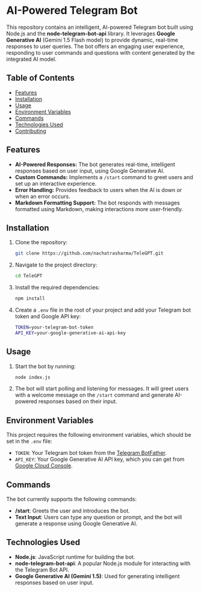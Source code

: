 # AI-Powered Telegram Bot

This repository contains an intelligent, AI-powered Telegram bot built using Node.js and the **node-telegram-bot-api** library. It leverages **Google Generative AI** (Gemini 1.5 Flash model) to provide dynamic, real-time responses to user queries. The bot offers an engaging user experience, responding to user commands and questions with content generated by the integrated AI model.

## Table of Contents

- [Features](#features)
- [Installation](#installation)
- [Usage](#usage)
- [Environment Variables](#environment-variables)
- [Commands](#commands)
- [Technologies Used](#technologies-used)
- [Contributing](#contributing)

## Features

- **AI-Powered Responses:** The bot generates real-time, intelligent responses based on user input, using Google Generative AI.
- **Custom Commands:** Implements a `/start` command to greet users and set up an interactive experience.
- **Error Handling:** Provides feedback to users when the AI is down or when an error occurs.
- **Markdown Formatting Support:** The bot responds with messages formatted using Markdown, making interactions more user-friendly.

## Installation

1. Clone the repository:

   ```bash
   git clone https://github.com/nachatrasharma/TeleGPT.git
   ```

2. Navigate to the project directory:

   ```bash
   cd TeleGPT
   ```

3. Install the required dependencies:

   ```bash
   npm install
   ```

4. Create a `.env` file in the root of your project and add your Telegram bot token and Google API key:

   ```bash
   TOKEN=your-telegram-bot-token
   API_KEY=your-google-generative-ai-api-key
   ```

## Usage

1. Start the bot by running:

   ```bash
   node index.js
   ```

2. The bot will start polling and listening for messages. It will greet users with a welcome message on the `/start` command and generate AI-powered responses based on their input.

## Environment Variables

This project requires the following environment variables, which should be set in the `.env` file:

- `TOKEN`: Your Telegram bot token from the [Telegram BotFather](https://core.telegram.org/bots#botfather).
- `API_KEY`: Your Google Generative AI API key, which you can get from [Google Cloud Console](https://cloud.google.com/).

## Commands

The bot currently supports the following commands:

- **/start**: Greets the user and introduces the bot.
- **Text Input**: Users can type any question or prompt, and the bot will generate a response using Google Generative AI.

## Technologies Used

- **Node.js**: JavaScript runtime for building the bot.
- **node-telegram-bot-api**: A popular Node.js module for interacting with the Telegram Bot API.
- **Google Generative AI (Gemini 1.5)**: Used for generating intelligent responses based on user input.

